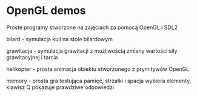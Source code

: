 # OpenGL demos
Proste programy stworzone na zajęciach za pomocą OpenGL i SDL2

bilard - symulacja kuli na stole bilardowym

grawitacja - symulacja grawitacji z możliwością zmiany wartości siły grawitacyjnej i tarcia

helikopter - prosta animacja obiektu stworzonego z prymitywów OpenGL

memory - prosta gra testująca pamięć, strzałki i spacja wybiera elementy, klawisz Q pokazuje prawdziwe odpowiedzi
